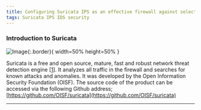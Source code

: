 ```yaml
---
title: Configuring Suricata IPS as an effective firewall against selected security risks
tags: Suricata IPS IDS security
---
```

### Introduction to Suricata

![Image](https://openisf.files.wordpress.com/2015/05/suricata_logo.jpg){:.border}{ width=50% height=50% }

Suricata is a free and open source, mature, fast and robust network threat detection engine [[1](https://suricata-ids.org/)]. It analyzes all traffic in the firewall and searches for known attacks and anomalies. It was developed by the Open Information Security Foundation (OISF). The source code of the product can be accessed via the following Github address;
[https://github.com/OISF/suricata](https://github.com/OISF/suricata)


---
